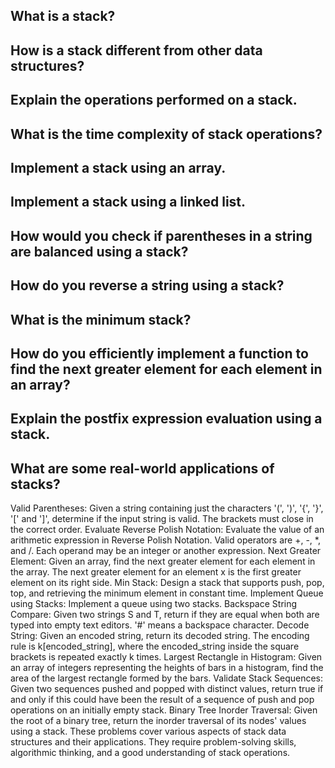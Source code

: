 ## What is a stack?

## How is a stack different from other data structures?

## Explain the operations performed on a stack.

## What is the time complexity of stack operations?

## Implement a stack using an array.

## Implement a stack using a linked list.

## How would you check if parentheses in a string are balanced using a stack?

## How do you reverse a string using a stack?

## What is the minimum stack?

## How do you efficiently implement a function to find the next greater element for each element in an array?

## Explain the postfix expression evaluation using a stack.

## What are some real-world applications of stacks?

Valid Parentheses:
Given a string containing just the characters '(', ')', '{', '}', '[' and ']', determine if the input string is valid. The brackets must close in the correct order.
Evaluate Reverse Polish Notation:
Evaluate the value of an arithmetic expression in Reverse Polish Notation. Valid operators are +, -, \*, and /. Each operand may be an integer or another expression.
Next Greater Element:
Given an array, find the next greater element for each element in the array. The next greater element for an element x is the first greater element on its right side.
Min Stack:
Design a stack that supports push, pop, top, and retrieving the minimum element in constant time.
Implement Queue using Stacks:
Implement a queue using two stacks.
Backspace String Compare:
Given two strings S and T, return if they are equal when both are typed into empty text editors. '#' means a backspace character.
Decode String:
Given an encoded string, return its decoded string. The encoding rule is k[encoded_string], where the encoded_string inside the square brackets is repeated exactly k times.
Largest Rectangle in Histogram:
Given an array of integers representing the heights of bars in a histogram, find the area of the largest rectangle formed by the bars.
Validate Stack Sequences:
Given two sequences pushed and popped with distinct values, return true if and only if this could have been the result of a sequence of push and pop operations on an initially empty stack.
Binary Tree Inorder Traversal:
Given the root of a binary tree, return the inorder traversal of its nodes' values using a stack.
These problems cover various aspects of stack data structures and their applications. They require problem-solving skills, algorithmic thinking, and a good understanding of stack operations.
